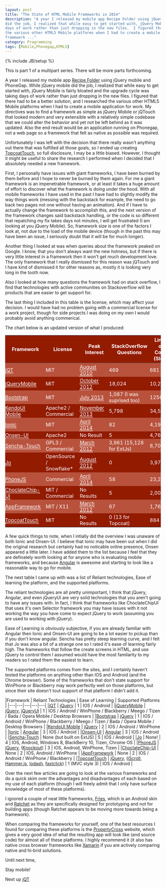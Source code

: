 ```yaml
---
layout: post
title: "The State of HTML Mobile Frameworks in 2014"
description: "A year I released my mobile app Recipe Folder using jQuery mobile and PhoneGap.  While jQuery mobile
did the job, I realized that while easy to get started with, jQuery Mobile is fairly bloated and the upgrade cycle was taking
days of work rather than just dropping in the new files.  I figured that there had to be a better solution, and I researched
the various other HTML5 Mobile platforms when I had to create a mobile application for work. My directives was to find a
framework ..."
category: Programming
tags: [Mobile,Phonegap,HTML5]
---
```

{% include JB/setup %}

This is part 1 of a multipart series.  There will be more parts forthcoming.

A year I released my mobile app [Recipe Folder](http://recipe-folder.com) using jQuery mobile and PhoneGap.  While jQuery mobile
did the job, I realized that while easy to get started with, jQuery Mobile is fairly bloated and the upgrade cycle was taking
days of work rather than just dropping in the new files.  I figured that there had to be a better solution, and I researched
the various other HTML5 Mobile platforms when I had to create a mobile application for work.  My directives was to find a
framework as simple as jQuery Mobile or jQTouch that looked modern and very extensible with a relatively simple codebase
that we could alter the behavior and yet not be left behind as it was updated.  Also the end result would be an application
running on Phonegap, not a web page so a framework that felt as native as possible was required.

Unfortunately I was left with the decision that there really wasn't anything out there that was fulfilled all those
goals, so I ended up creating [TopcoatTouch](http://topcoattouch.com), so full disclosure, I may be a little
biased.  However, I thought it might be useful to share the research I performed when I decided that I absolutely
needed a new framework.

First, I personally have issues with giant frameworks, I have been burned by them before
and I hope to never be burned by them again.  For me a giant framework is an impenetrable framework, or at least
it takes a huge amount of effort to discover what the framework is doing under the hood.  With all mobile
frameworks I have used in the past I have had to slightly modify the way things work (messing with the backstack
for example, the need to go back two pages not one without having an animation).  And if I have to actually change
the framework to accomplish this, and the next version of the framework changes said backstack handling, or the code
is so different that repatching my fix takes days not minutes, I will get frustrated (I am looking at you jQuery Mobile).
So, framework size is one of the factors I look at, not due to the load of the mobile device (though in the past this
may have been an issue, I seriously doubt that it will be for much longer).

Another thing I looked at was when queries about the framework peaked on Google.  I know, that you don't always want
the new hotness, but if there is very little interest in a framework then it won't get much development love.  The only
framework that I really dismissed for this reason was jQTouch and I have kind of dismissed it for other reasons as, mostly
it is looking very long in the tooth now.

Also I looked at how many questions the framework had on stack overflow, I find that technologies with active communities
on Stackoverflow will be products that are easier to get support for.

The last thing I included in this table is the license, which may affect your decision.  I would have had no problem
going with a commercial license for a work project, though for side projects I was doing on my own I would probably
avoid anything commerical.

The chart below is an updated version of what I produced:


<style>
table {
    color: #fff;
    margin-bottom: 20px;
}
th {
    border-bottom: 1px solid #666;
    background-color: #921B00;
}
td {
    padding: 2px 16px 2px 0;
}

td a {
    color: #fff !important;
    border-bottom: 2px dotted #fff !important;
}

td a:hover {
    color: #FFFF7E !important;
    border-bottom: 2px dotted #FFFF7E !important;
}

tr:nth-child(even) {
    background-color: #921B00;
}
tr:nth-child(odd) {
    background-color: #B8523D;
}

</style>
|Framework   | License   | Peak Interest  | StackOverflow Questions | Lines of Code (Sloc)  |
|---|---|---|---|---|
|[jQT](http://jqtjs.com/)   | MIT  | [August 2010](https://www.google.ca/trends/explore#q=jqtouch%2C%20jqt&cmpt=q)  | 469  | 681 |
|[jQueryMobile](http://jquerymobile.com/)  | MIT  | [October 2012](https://www.google.ca/trends/explore#q=jQueryMobile)  | 18,024  | 10,222  |
|[Bootstrap](http://getbootstrap.com)   | MIT | [July 2013](https://www.google.ca/trends/explore#q=twitter%20bootstrap)  | 1,087 (I was suprised too)   | 1256  |
|[KendoUI Mobile](http://www.telerik.com/kendo-ui)  | Apache2 / Commercial  | [November 2013](https://www.google.ca/trends/explore#q=KendoUI)  | 5,798  | 34,523  |
|[Ionic](http://ionicframework.com/)   | MIT  | [April 2014](https://www.google.ca/trends/explore#q=Ionic%20framework)  | 82 | 4,199  |
|[Onsen-UI](http://onsenui.io/) | Apache2 | No Result | 5 | 4,762 |
|[Sencha-Touch](http://www.sencha.com/products/touch/)   | GPL3 / Commercial  | [March 2012](https://www.google.ca/trends/explore#q=sencha%20touch)   | 3,961 (15,128 for ExtJs)  | 8,706  |
|[Jo](http://joapp.com/)   | OpenSource / Snowflake*  | [August 2012](https://www.google.ca/trends/explore#q=jo%20mobile)  | 0  | 3,975  |
|[PhoneJS](http://phonejs.devexpress.com/)   | Commercial  | [April 2014](https://www.google.ca/trends/explore#q=phonejs)  | 58  | 23,203  |
|[ChoclateChip-UI](http://chocolatechip-ui.com/)   | MIT / Commercial  | No Results | 5  | 2,007  |
|[AppFramework](http://app-framework-software.intel.com/)   | MIT / X11  | [March 2012](https://www.google.ca/trends/explore#q=AppFramework%2C%20jqmobi&cmpt=q)   | 67  | 1,764  |
|[TopcoatTouch](http://topcoattouch.com)   | MIT  | No Results  | 0 (13 for Topcoat)  | 884 |

A few quick things to note, when I intially did the overview I was unaware of both Ionic and Onsen-UI.  I believe that
Ionic may have been out when I did the original research but certainly had no noticable online presence, Onsen appeared
a little later.  I have added them to the list because I feel that they are definately worth looking at for anyone who
is evaluating mobile frameworks, and because [Angular](https://angularjs.org/) is awesome and starting to look like
a reasonable way to go for mobile.

The next table I came up with was a list of Reliant technologies, Ease of learning the platform, and the supported platforms.

The reliant technologies are all pretty unimportant, I think that jQuery, Angular, and even jQueryUI are very solid
technologies that you aren't going to have any issues with.  In fact, I think that frameworks like ChoclateChipUI that
uses it's own Selector framework you may have issues with it not working the way you have come to expect jQuery to work (assuming
you are used to working with jQuery).

Ease of Learning is obviously subjective, if you are already familiar with Angular then Ionic and Onsen-UI are going
to be a lot easier to pickup than if you don't know angular.  Sencha has pretty steep learning curve, and I felt that
Jo was also a bit of a strange one so I rated it's ease of learning fairly high.  The frameworks that follow the
create screens in HTML, and use jQuery to control them I assumed would have the most familarity to my readers so I rated
them the easiest to learn.

The supported platforms comes from the sites, and I certainly haven't tested the platforms on anything other than IOS and Android (and
the Chrome browser).  Some of the frameworks that don't state support for WinPhone or Blackberry may work perfectly
well on those platforms, but since their site doesn't tout support of that platform I didn't add it.

|Framework   | Reliant Technologies  | Ease of Learning  | Supported Platforms  |
|---|---|---|---|---|
|[jQT](http://jqtjs.com/)   | [jQuery](http://jquery.com) | 1 | IOS / Android |
|[jQueryMobile](http://jquerymobile.com/)  | [jQuery](http://jquery.com), [jQueryUI](http://jqueryui.com)  | 1  | IOS  / Android / WinPhone / Blackberry / Meego / Tizen / Bada / Opera Mobile / Desktop Browsers |
|[Bootstrap](http://getbootstrap.com)   | [jQuery](http://jquery.com) | 1 | IOS  / Android / WinPhone / Blackberry / Meego / Tizen / Bada / Opera Mobile / Desktop Browsers |
|[KendoUI Mobile](http://www.telerik.com/kendo-ui)  | [jQuery](http://jquery.com) | 2  | IOS / Android / WinPhone |
|[Ionic](http://ionicframework.com/)   | [Angular](http://angularjs.org)  | 3 | IOS / Android |
|[Onsen-UI](http://onsenui.io/) | [Angular](http://angularjs.org) | 3 | IOS / Android |
|[Sencha-Touch](http://www.sencha.com/products/touch/)   | None (but built on ExtJS) | 5 | IOS / Android |
|[Jo](http://joapp.com/)   | None! | 4 | IOS, Android, Windows 8, BlackBerry 10, Tizen, Chrome OS  |
|[PhoneJS](http://phonejs.devexpress.com/)   | [jQuery](http://jquery.com), ([Knockout](http://knockoutjs.com/)) |  3 | IOS, Android, WinPhone, Tizen |
|[ChoclateChip-UI](http://chocolatechip-ui.com/)   | None | 2  | IOS, Android / WinPhone |
|[AppFramework](http://app-framework-software.intel.com/)   | None | 2 | IOS  / Android / WinPhone / Blackberry |
|[TopcoatTouch](http://topcoattouch.com)   | [jQuery](http://jquery.com), ([iScroll](http://iscrolljs.com/), [Hammer.js](http://eightmedia.github.io/hammer.js), [lodash](http://lodash.com/), [fastclick](https://github.com/ftlabs/fastclick)) | 1 <nobr>(MVC style 3)</nobr> | IOS / Android |


Over the next few articles are going to look at the various frameworks and do a quick skim over the advantages and disadvantages
of each based on my use of each platform (though I will freely admit that I only have surface knowledge of most of these
platforms).

I ignored a couple of neat little frameworks, [Fries](http://getfri.es/), which is an Android skin and [Ratchet](http://goratchet.com/)
as they are specifically designed for prototyping and not for building apps (though Ratchet appears to be moving more
towards being a framework).

When comparing the frameworks for yourself, one of the best resources I found for comparing these platforms is the [PropertyCross](http://propertycross.com/) website,
which gives a very good idea of what the resulting app will look like (and source code) for almost all of these platforms.  I highly
recommend it (it also has native cross browser frameworks like [Xamarin](https://xamarin.com/) if yuu are actively comparing native
and hi-brid solutions.

Until next time,

Stay mobile!

Next up [jQT](/programming/2014/04/24/mobile-frameworks-jqt/)

